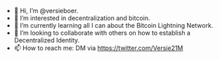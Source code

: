 - 👋 Hi, I’m @versieboer.
- 👀 I’m interested in decentralization and bitcoin.
- 🌱 I’m currently learning all I can about the Bitcoin Lightning Network.
- 💞️ I’m looking to collaborate with others on how to establish a Decentralized Identity.
- 📫 How to reach me: DM via https://twitter.com/Versie21M

<!---
versieboer/versieboer is a ✨ special ✨ repository because its `README.md` (this file) appears on your GitHub profile.
You can click the Preview link to take a look at your changes.
--->
